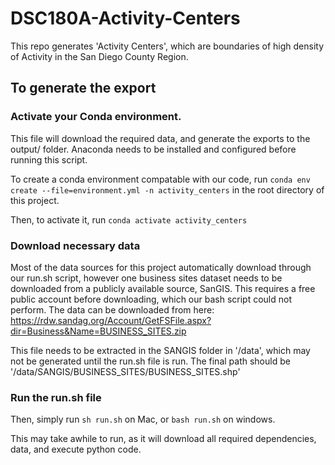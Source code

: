 # DSC180A-Activity-Centers

This repo generates 'Activity Centers', which are boundaries of high density of Activity in the San Diego County Region.

## To generate the export

### Activate your Conda environment.

This file will download the required data, and generate the exports to the output/ folder. Anaconda needs to be installed and configured before running this script.

To create a conda environment compatable with our code, run `conda env create --file=environment.yml -n activity_centers` in the root directory of this project.

Then, to activate it, run `conda activate activity_centers`

### Download necessary data

Most of the data sources for this project automatically download through our run.sh script, however one business sites dataset needs to be downloaded from a publicly available source, SanGIS. This requires a free public account before downloading, which our bash script could not perform. The data can be downloaded from here:
https://rdw.sandag.org/Account/GetFSFile.aspx?dir=Business&Name=BUSINESS_SITES.zip

This file needs to be extracted in the SANGIS folder in '/data', which may not be generated until the run.sh file is run. The final path should be '/data/SANGIS/BUSINESS_SITES/BUSINESS_SITES.shp'

### Run the run.sh file

Then, simply run `sh run.sh` on Mac, or `bash run.sh` on windows.

This may take awhile to run, as it will download all required dependencies, data, and execute python code.

